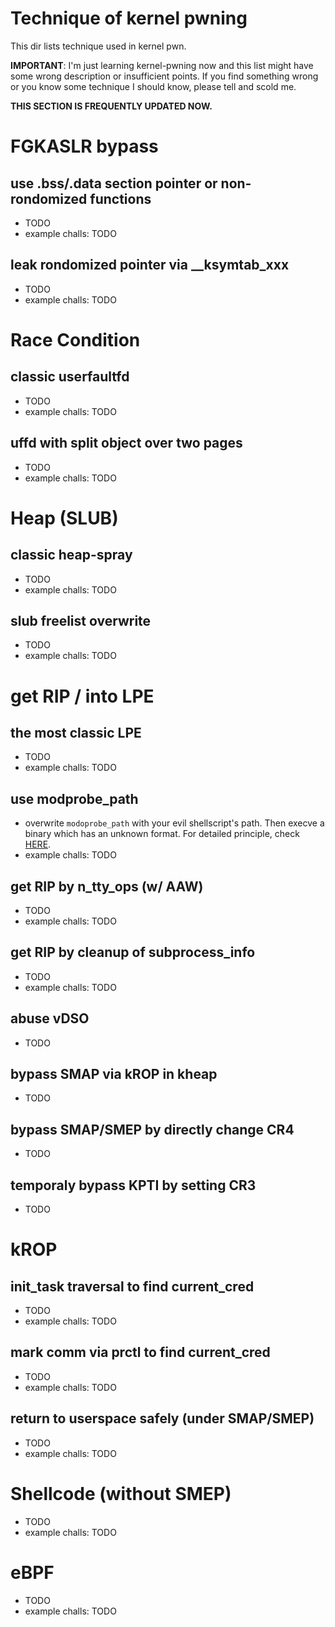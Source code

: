 # Technique of kernel pwning
This dir lists technique used in kernel pwn.

**IMPORTANT**:
I'm just learning kernel-pwning now and this list might have some wrong description or insufficient points. If you find something wrong or you know some technique I should know, please tell and scold me.

**THIS SECTION IS FREQUENTLY UPDATED NOW.**


# FGKASLR bypass
## use .bss/.data section pointer or non-rondomized functions
  - TODO
  - example challs: TODO
## leak rondomized pointer via __ksymtab_xxx
  - TODO
  - example challs: TODO

# Race Condition
## classic userfaultfd
  - TODO
  - example challs: TODO
## uffd with split object over two pages
  - TODO
  - example challs: TODO

# Heap (SLUB)
## classic heap-spray
  - TODO
  - example challs: TODO
## slub freelist overwrite
  - TODO
  - example challs: TODO

# get RIP / into LPE
## the most classic LPE
  - TODO
  - example challs: TODO
## use modprobe_path
  - overwrite `modoprobe_path` with your evil shellscript's path. Then execve a binary which has an unknown format. For detailed principle, check [HERE](./modprobe_path.md).
  - example challs: TODO
## get RIP by n_tty_ops (w/ AAW)
  - TODO
  - example challs: TODO
## get RIP by cleanup of subprocess_info
  - TODO
  - example challs: TODO

## abuse vDSO
  - TODO

## bypass SMAP via kROP in kheap
  - TODO

## bypass SMAP/SMEP by directly change CR4
  - TODO

## temporaly bypass KPTI by setting CR3
  - TODO

# kROP
## init_task traversal to find current_cred
  - TODO
  - example challs: TODO
## mark comm via prctl to find current_cred
  - TODO
  - example challs: TODO
## return to userspace safely (under SMAP/SMEP)
  - TODO
  - example challs: TODO

# Shellcode (without SMEP)
  - TODO
  - example challs: TODO

# eBPF
  - TODO
  - example challs: TODO